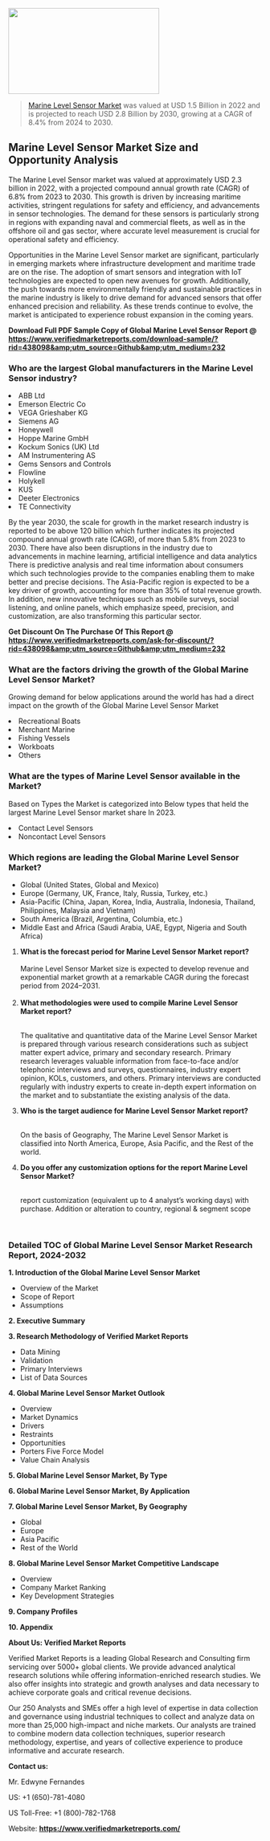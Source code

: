 <img src="https://ffe5etoiles.com/wp-content/uploads/2024/12/MST1-300x171.png" alt="" width="300" height="171" class="alignnone size-medium wp-image-20088" /><blockquote><p><p><a href="https://www.verifiedmarketreports.com/download-sample/?rid=438098&utm_source=Github&utm_medium=232" target="_blank">Marine Level Sensor Market</a> was valued at USD 1.5 Billion in 2022 and is projected to reach USD 2.8 Billion by 2030, growing at a CAGR of 8.4% from 2024 to 2030.</p></blockquote><p><h2>Marine Level Sensor Market Size and Opportunity Analysis</h2> <p>The Marine Level Sensor market was valued at approximately USD 2.3 billion in 2022, with a projected compound annual growth rate (CAGR) of 6.8% from 2023 to 2030. This growth is driven by increasing maritime activities, stringent regulations for safety and efficiency, and advancements in sensor technologies. The demand for these sensors is particularly strong in regions with expanding naval and commercial fleets, as well as in the offshore oil and gas sector, where accurate level measurement is crucial for operational safety and efficiency.</p> <p>Opportunities in the Marine Level Sensor market are significant, particularly in emerging markets where infrastructure development and maritime trade are on the rise. The adoption of smart sensors and integration with IoT technologies are expected to open new avenues for growth. Additionally, the push towards more environmentally friendly and sustainable practices in the marine industry is likely to drive demand for advanced sensors that offer enhanced precision and reliability. As these trends continue to evolve, the market is anticipated to experience robust expansion in the coming years.</p> </p><p class=""><strong>Download Full PDF Sample Copy of Global Marine Level Sensor Report @ <a href="https://www.verifiedmarketreports.com/download-sample/?rid=438098&amp;utm_source=Github&amp;utm_medium=232" target="_blank">https://www.verifiedmarketreports.com/download-sample/?rid=438098&amp;utm_source=Github&amp;utm_medium=232</a></strong></p><h3 id="" class="">Who are the largest Global manufacturers in the Marine Level Sensor industry?</h3><p><li>ABB Ltd</li><li> Emerson Electric Co</li><li> VEGA Grieshaber KG</li><li> Siemens AG</li><li> Honeywell</li><li> Hoppe Marine GmbH</li><li> Kockum Sonics (UK) Ltd</li><li> AM Instrumentering AS</li><li> Gems Sensors and Controls</li><li> Flowline</li><li> Holykell</li><li> KUS</li><li> Deeter Electronics</li><li> TE Connectivity</li></p><div class=""><div class="" dir="" data-message-author-role="" data-message-id="" data-message-model-slug=""><div class=""><div class=""><div class=""><div class="" dir="" data-message-author-role="" data-message-id="" data-message-model-slug=""><div class=""><div class=""><p>By the year 2030, the scale for growth in the market research industry is reported to be above 120 billion which further indicates its projected compound annual growth rate (CAGR), of more than 5.8% from 2023 to 2030. There have also been disruptions in the industry due to advancements in machine learning, artificial intelligence and data analytics There is predictive analysis and real time information about consumers which such technologies provide to the companies enabling them to make better and precise decisions. The Asia-Pacific region is expected to be a key driver of growth, accounting for more than 35% of total revenue growth. In addition, new innovative techniques such as mobile surveys, social listening, and online panels, which emphasize speed, precision, and customization, are also transforming this particular sector.</p><p><strong>Get Discount On The Purchase Of This Report @&nbsp; <a href="https://www.verifiedmarketreports.com/ask-for-discount/?rid=438098&amp;utm_source=Github&amp;utm_medium=232" target="_blank">https://www.verifiedmarketreports.com/ask-for-discount/?rid=438098&amp;utm_source=Github&amp;utm_medium=232</a></strong></p></div></div></div></div></div></div></div></div><h3 id="" class="">What are the factors driving the growth of the Global Marine Level Sensor Market?</h3><p id="" class="">Growing demand for below applications around the world has had a direct impact on the growth of the Global Marine Level Sensor Market</p><p id="" class=""><li>Recreational Boats</li><li> Merchant Marine</li><li> Fishing Vessels</li><li> Workboats</li><li> Others</li></p><h3 id="" class="">What are the types of Marine Level Sensor available in the Market?</h3><p id="" class="">Based on Types the Market is categorized into Below types that held the largest Marine Level Sensor market share In 2023.</p><p id="" class=""><li>Contact Level Sensors</li><li> Noncontact Level Sensors</li></p><h3 id="" class="">Which regions are leading the Global Marine Level Sensor Market?</h3><ul><li>Global (United States, Global and Mexico)</li><li>Europe (Germany, UK, France, Italy, Russia, Turkey, etc.)</li><li>Asia-Pacific (China, Japan, Korea, India, Australia, Indonesia, Thailand, Philippines, Malaysia and Vietnam)</li><li>South America (Brazil, Argentina, Columbia, etc.)</li><li>Middle East and Africa (Saudi Arabia, UAE, Egypt, Nigeria and South Africa)</li></ul><p><ol><li><strong>What is the forecast period for Marine Level Sensor Market report?<br /></strong><br /><span data-sheets-root="1" data-sheets-value="{&quot;1&quot;:2,&quot;2&quot;:&quot;XXXX size is expected to develop revenue and exponential market growth at a remarkable CAGR during the forecast period from 2024&ndash;2030.&quot;}" data-sheets-userformat="{&quot;2&quot;:12674,&quot;4&quot;:{&quot;1&quot;:2,&quot;2&quot;:16776960},&quot;10&quot;:2,&quot;11&quot;:0,&quot;15&quot;:&quot;Arial&quot;,&quot;16&quot;:12}">Marine Level Sensor Market size is expected to develop revenue and exponential market growth at a remarkable CAGR during the forecast period from 2024&ndash;2031.</span><br /><br /></li><li><strong>What methodologies were used to compile Marine Level Sensor Market report?<br /><br /></strong><p>The qualitative and quantitative data of the&nbsp;Marine Level Sensor Market is prepared through various research considerations such as subject matter expert advice, primary and secondary research. Primary research leverages valuable information from face-to-face and/or telephonic interviews and surveys, questionnaires, industry expert opinion, KOLs, customers, and others. Primary interviews are conducted regularly with industry experts to create in-depth expert information on the market and to substantiate the existing analysis of the data.&nbsp;</p></li><li><strong>Who is the target audience for Marine Level Sensor Market report?<br /><br /></strong><p>On the basis of Geography, The&nbsp;Marine Level Sensor Market is classified into North America, Europe, Asia Pacific, and the Rest of the world.</p></li><li><strong>Do you offer any customization options for the report Marine Level Sensor Market?<br /><br /></strong><p>report customization (equivalent up to 4 analyst&rsquo;s working days) with purchase. Addition or alteration to country, regional &amp; segment scope</p><p>&nbsp;</p></li></ol></p><h3 id="" class="">Detailed TOC of Global Marine Level Sensor Market Research Report, 2024-2032</h3><p id="" class=""><strong>1. Introduction of the Global Marine Level Sensor Market</strong></p><ul><li>Overview of the Market</li><li>Scope of Report</li><li>Assumptions</li></ul><p id="" class=""><strong>2. Executive Summary</strong></p><p id="" class=""><strong>3. Research Methodology of&nbsp;Verified Market Reports</strong></p><ul><li>Data Mining</li><li>Validation</li><li>Primary Interviews</li><li>List of Data Sources</li></ul><p id="" class=""><strong>4. Global Marine Level Sensor Market Outlook</strong></p><ul><li>Overview</li><li>Market Dynamics</li><li>Drivers</li><li>Restraints</li><li>Opportunities</li><li>Porters Five Force Model</li><li>Value Chain Analysis</li></ul><p id="" class=""><strong>5. Global Marine Level Sensor Market, By&nbsp;Type</strong></p><p id="" class=""><strong>6. Global Marine Level Sensor Market, By Application</strong></p><p id="" class=""><strong>7. Global Marine Level Sensor Market, By Geography</strong></p><ul><li>Global</li><li>Europe</li><li>Asia Pacific</li><li>Rest of the World</li></ul><p id="" class=""><strong>8. Global Marine Level Sensor Market Competitive Landscape</strong></p><ul><li>Overview</li><li>Company Market Ranking</li><li>Key Development Strategies</li></ul><p id="" class=""><strong>9. Company Profiles</strong></p><p id="" class=""><strong>10. Appendix</strong></p><p id="" class=""><strong>About Us: Verified Market Reports</strong></p><p id="" class="">Verified Market Reports is a leading Global Research and Consulting firm servicing over 5000+ global clients. We provide advanced analytical research solutions while offering information-enriched research studies. We also offer insights into strategic and growth analyses and data necessary to achieve corporate goals and critical revenue decisions.</p><p id="" class="">Our 250 Analysts and SMEs offer a high level of expertise in data collection and governance using industrial techniques to collect and analyze data on more than 25,000 high-impact and niche markets. Our analysts are trained to combine modern data collection techniques, superior research methodology, expertise, and years of collective experience to produce informative and accurate research.</p><p id="" class=""><strong>Contact us:</strong></p><p id="" class="">Mr. Edwyne Fernandes</p><p id="" class="">US: +1 (650)-781-4080</p><p id="" class="">US Toll-Free: +1 (800)-782-1768</p><p id="" class="">Website: <a target="" data-test-app-aware-link=""><strong>https://www.verifiedmarketreports.com/</strong></a></p>
